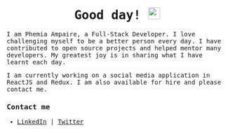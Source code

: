 <samp>
<h1 align="center">Good day! <img src="https://user-images.githubusercontent.com/5679180/79618120-0daffb80-80be-11ea-819e-d2b0fa904d07.gif" width="27px"></h1>

I am Phemia Ampaire, a Full-Stack Developer. I love challenging myself to be a better person every day. I have contributed to open source projects and helped mentor many developers. My greatest joy is in sharing what I have learnt each day.

I am currently working on a social media application in ReactJS and Redux. I am also available for hire and please contact me.

### Contact me
- [LinkedIn](https://linkedin.com/in/phemia) | [Twitter](https://www.twitter.com/ampaphem) 
</samp>
